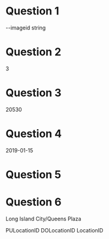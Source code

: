 # Question 1
--imageid string
# Question 2
3
# Question 3
20530
# Question 4
2019-01-15
# Question 5

# Question 6
Long Island City/Queens Plaza

PULocationID
DOLocationID
LocationID